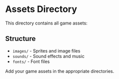 # Assets Directory

This directory contains all game assets:

## Structure
- `images/` - Sprites and image files
- `sounds/` - Sound effects and music
- `fonts/` - Font files

Add your game assets in the appropriate directories.